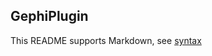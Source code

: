 ## GephiPlugin

This README supports Markdown, see [syntax](https://help.github.com/articles/markdown-basics/)


